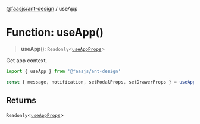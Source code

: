 [@faasjs/ant-design](../README.md) / useApp

# Function: useApp()

> **useApp**(): `Readonly`\<[`useAppProps`](../interfaces/useAppProps.md)\>

Get app context.

```ts
import { useApp } from '@faasjs/ant-design'

const { message, notification, setModalProps, setDrawerProps } = useApp()
```

## Returns

`Readonly`\<[`useAppProps`](../interfaces/useAppProps.md)\>
